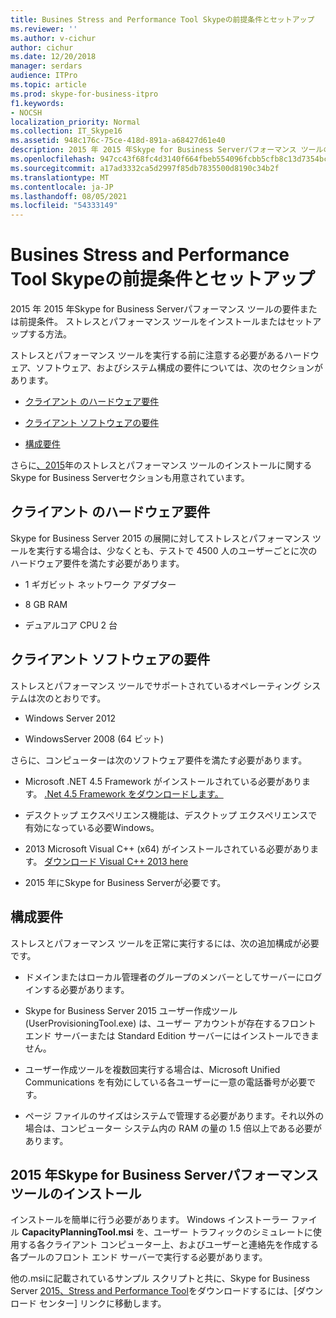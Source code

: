 ```yaml
---
title: Busines Stress and Performance Tool Skypeの前提条件とセットアップ
ms.reviewer: ''
ms.author: v-cichur
author: cichur
ms.date: 12/20/2018
manager: serdars
audience: ITPro
ms.topic: article
ms.prod: skype-for-business-itpro
f1.keywords:
- NOCSH
localization_priority: Normal
ms.collection: IT_Skype16
ms.assetid: 948c176c-75ce-418d-891a-a68427d61e40
description: 2015 年 2015 年Skype for Business Serverパフォーマンス ツールの要件または前提条件。 ストレスとパフォーマンス ツールをインストールまたはセットアップする方法。
ms.openlocfilehash: 947cc43f68fc4d3140f664fbeb554096fcbb5cfb8c13d7354bc937af93812e93
ms.sourcegitcommit: a17ad3332ca5d2997f85db7835500d8190c34b2f
ms.translationtype: MT
ms.contentlocale: ja-JP
ms.lasthandoff: 08/05/2021
ms.locfileid: "54333149"
---
```

# <a name="prerequisites-and-setup-for-the-skype-for-busines-stress-and-performance-tool"></a>Busines Stress and Performance Tool Skypeの前提条件とセットアップ
 
2015 年 2015 年Skype for Business Serverパフォーマンス ツールの要件または前提条件。 ストレスとパフォーマンス ツールをインストールまたはセットアップする方法。
  
ストレスとパフォーマンス ツールを実行する前に注意する必要があるハードウェア、ソフトウェア、およびシステム構成の要件については、次のセクションがあります。
  
- [クライアント のハードウェア要件](prerequisites-and-setup.md#ClientHardwareReqs)
    
- [クライアント ソフトウェアの要件](prerequisites-and-setup.md#ClientSoftwareReqs)
    
- [構成要件](prerequisites-and-setup.md#ConfigReqs)
    
さらに[、2015](prerequisites-and-setup.md#Installing)年のストレスとパフォーマンス ツールのインストールに関するSkype for Business Serverセクションも用意されています。
  
## <a name="client-hardware-requirements"></a>クライアント のハードウェア要件
<a name="ClientHardwareReqs"> </a>

Skype for Business Server 2015 の展開に対してストレスとパフォーマンス ツールを実行する場合は、少なくとも、テストで 4500 人のユーザーごとに次のハードウェア要件を満たす必要があります。
  
- 1 ギガビット ネットワーク アダプター
    
- 8 GB RAM
    
- デュアルコア CPU 2 台
    
## <a name="client-software-requirements"></a>クライアント ソフトウェアの要件
<a name="ClientSoftwareReqs"> </a>

ストレスとパフォーマンス ツールでサポートされているオペレーティング システムは次のとおりです。
  
- Windows Server 2012
    
- WindowsServer 2008 (64 ビット)
    
さらに、コンピューターは次のソフトウェア要件を満たす必要があります。
  
- Microsoft .NET 4.5 Framework がインストールされている必要があります。 [.Net 4.5 Framework をダウンロードします。](https://www.microsoft.com/download/details.aspx?id=30653)
    
- デスクトップ エクスペリエンス機能は、デスクトップ エクスペリエンスで有効になっている必要Windows。
    
- 2013 Microsoft Visual C++ (x64) がインストールされている必要があります。 [ダウンロード Visual C++ 2013 here](https://www.microsoft.com/download/details.aspx?id=40784)
    
- 2015 年にSkype for Business Serverが必要です。
    
## <a name="configuration-requirements"></a>構成要件
<a name="ConfigReqs"> </a>

ストレスとパフォーマンス ツールを正常に実行するには、次の追加構成が必要です。
  
- ドメインまたはローカル管理者のグループのメンバーとしてサーバーにログインする必要があります。
    
- Skype for Business Server 2015 ユーザー作成ツール (UserProvisioningTool.exe) は、ユーザー アカウントが存在するフロント エンド サーバーまたは Standard Edition サーバーにはインストールできません。
    
- ユーザー作成ツールを複数回実行する場合は、Microsoft Unified Communications を有効にしている各ユーザーに一意の電話番号が必要です。
    
- ページ ファイルのサイズはシステムで管理する必要があります。それ以外の場合は、コンピューター システム内の RAM の量の 1.5 倍以上である必要があります。
    
## <a name="installing-the-skype-for-business-server-2015-stress-and-performance-tool"></a>2015 年Skype for Business Serverパフォーマンス ツールのインストール
<a name="Installing"> </a>

インストールを簡単に行う必要があります。 Windows インストーラー ファイル **CapacityPlanningTool.msi** を、ユーザー トラフィックのシミュレートに使用する各クライアント コンピューター上、およびユーザーと連絡先を作成する各プールのフロント エンド サーバーで実行する必要があります。
  
他の.msiに記載されているサンプル スクリプトと共に、Skype for Business Server [2015、Stress and Performance Tool](https://www.microsoft.com/download/details.aspx?id=50367)をダウンロードするには、[ダウンロード センター] リンクに移動します。
  

